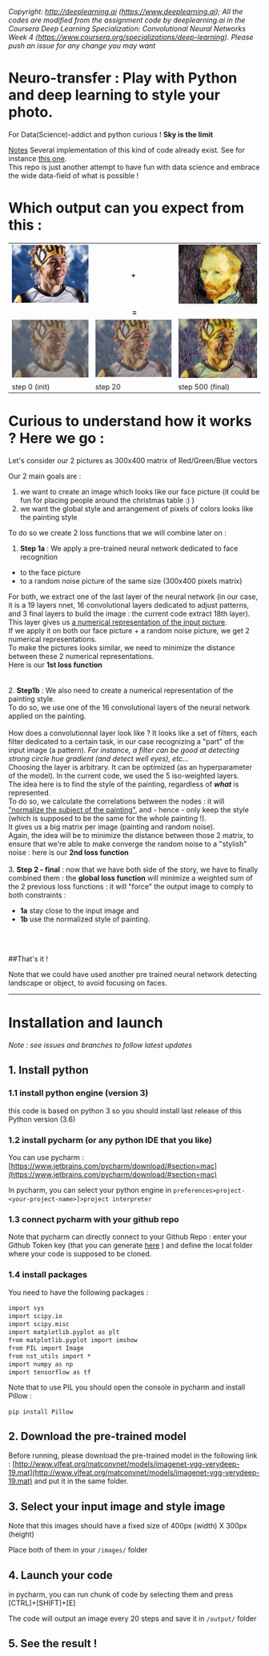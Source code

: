 <i>Copyright: http://deeplearning.ai (https://www.deeplearning.ai);
All the codes are modified from the assignment code by deeplearning.ai in the Coursera Deep Learning Specialization: Convolutional Neural Networks Week 4 (https://www.coursera.org/specializations/deep-learning). Please push an issue for any change you may want</i>

# Neuro-transfer : Play with Python and deep learning to style your photo.

For Data(Science)-addict and python curious ! **Sky is the limit**


   
<u>Notes</u>
Several implementation of this kind of code already exist. See for instance [this one](https://github.com/anishathalye/neural-style#requirements).  
This repo is just another attempt to have fun with data science and embrace the wide data-field of what is possible !

# Which output can you expect from this : 



<table>
<tr>
  <td><img src="images/nuria_picas_UTMB2017.png"  style="width: 300px;"/></a></td>
  <td> <CENTER><b> + </b></CENTER></td>
  <td><img src="images/Van.jpg"  style="width: 300px;"/></a></td>
</tr>
<tr> <td colspan=3 align=center><b> = </b></td></tr>
<tr>
  <td><img src="output/0.png"  style="width: 300px;"/></a></td>
  <td><img src="output/20.png"  style="width: 300px;"/></a></td>
  <td><img src="output/generated_image.jpg"  style="width: 300px;"/></a></td>
</tr>
<tr>
  <td>step 0 (init)</td>
  <td>step 20</td>
  <td>step 500 (final)</td>
</tr>
</table>

# Curious to understand how it works ? Here we go :  

Let's consider our 2 pictures as 300x400 matrix of Red/Green/Blue vectors

Our 2 main goals are :

1. we want to create an image which looks like our face picture (it could be fun for placing people around the christmas table :) )
2. we want the global style and arrangement of pixels of colors looks like the painting style

To do so we create 2 loss functions that we will combine later on : 

1. **Step 1a** : We apply a pre-trained neural network dedicated to face recognition
 - to the face picture 
 - to a random noise picture of the same size (300x400 pixels matrix)  

  For both, we extract one of the last layer of the neural network (in our case, it is a 19 layers nnet, 16 convolutional layers dedicated to adjust patterns, and 3 final layers to build the image : the current code extract 18th layer).   
  This layer gives us <u>a numerical representation of the input picture</u>.   
If we apply it on both our face picture + a random noise picture, we get 2 numerical representations.  
To make the pictures looks similar, we need to minimize the distance between these 2 numerical representations.   
Here is our **1st loss function**
<br><br>   
2. **Step1b** : We also need to create a numerical representation of the painting style.  
To do so, we use one of the 16 convolutional layers of the neural network applied on the painting.   
<br>
How does a convolutionnal layer look like ? It looks like a set of filters, each filter dedicated to a certain task, in our case recognizing a "part" of the input image (a pattern). <i>For instance, a filter can be good at detecting strong circle hue gradient (and detect well eyes), etc...</i>  
Choosing the layer is arbitrary. It can be optimized (as an hyperparameter of the model). In the current code, we used the 5 iso-weighted layers.
<br>
The idea here is to find the style of the painting, regardless of **<i>what</i>** is represented.  
To do so, we calculate the correlations between the nodes : it will <u>"normalize the subject of the painting"</u>, and - hence - only keep the style (which is supposed to be the same for the whole painting !).  
It gives us a big matrix per image (painting and random noise).   
Again, the idea will be to minimize the distance between those 2 matrix, to ensure that we're able to make converge the random noise to a "stylish" noise : here is our **2nd loss function**
<br><br>
3. **Step 2 - final** : now that we have both side of the story, we have to finally combined them : the **global loss function** will minimize a weighted sum of the 2 previous loss functions : it will  "force" the output image to comply to both constraints :  
 - **1a** stay close to the input image and 
 - **1b** use the normalized style of painting.
<br>
<br>

##That's it !

Note that we could have used another pre trained neural network detecting landscape or object, to avoid focusing on faces. 

---
  
# Installation and launch

<i>Note : see issues and branches to follow latest updates</i>

## 1. Install python

### 1.1 install python engine (version 3)
this code is based on python 3 so you should install last release of this Python version (3.6)

### 1.2 install pycharm (or any python IDE that you like)
You can use pycharm : [https://www.jetbrains.com/pycharm/download/#section=mac](https://www.jetbrains.com/pycharm/download/#section=mac)   

In pycharm, you can select your python engine in ```preferences>project-<your-project-name>]>project interpreter```
  
### 1.3 connect pycharm with your github repo
Note that pycharm can directly connect to your Github Repo : enter your Github Token key (that you can generate [here](https://github.com/settings/tokens) ) and define the local folder where your code is supposed to be cloned.


### 1.4 install packages

You need to have the following packages : 

```import os
import sys  
import scipy.io  
import scipy.misc   
import matplotlib.pyplot as plt
from matplotlib.pyplot import imshow
from PIL import Image
from nst_utils import *
import numpy as np
import tensorflow as tf
```

Note that to use PIL you should open the console in pycharm and install Pillow : 

```pip install Pillow```

 
 
## 2. Download the pre-trained model

Before running, please download the pre-trained model in the following link : [http://www.vlfeat.org/matconvnet/models/imagenet-vgg-verydeep-19.mat](http://www.vlfeat.org/matconvnet/models/imagenet-vgg-verydeep-19.mat) and put it in the same folder.


## 3. Select your input image and style image

Note that this images should have a fixed size of 400px (width) X 300px (height)

Place both of them in your ```/images/``` folder


## 4. Launch your code

in pycharm, you can run chunk of code by selecting them and press [CTRL]+[SHIFT]+[E]

The code will output an image every 20 steps and save it in ```/output/``` folder

## 5. See the result !

